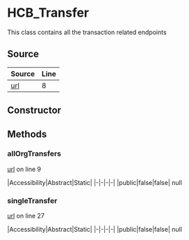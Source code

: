# HCB_Transfer

This class contains all the transaction related endpoints
## Source
|Source|Line|
|-|-|
|[url](https://github.com/devramsean0/hcb.js/blob/4f7f06a/src/api_endpoints/transfer.ts#L8)|8|
## Constructor
## Methods
### allOrgTransfers
[url](https://github.com/devramsean0/hcb.js/blob/4f7f06a/src/api_endpoints/transfer.ts#L9) on line 9  

|Accessibility|Abstract|Static|
|-|-|-|-|
|public|false|false|
null

### singleTransfer
[url](https://github.com/devramsean0/hcb.js/blob/4f7f06a/src/api_endpoints/transfer.ts#L27) on line 27  

|Accessibility|Abstract|Static|
|-|-|-|-|
|public|false|false|
null
